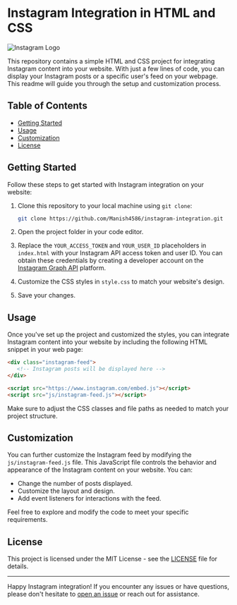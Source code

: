 # Instagram Integration in HTML and CSS

![Instagram Logo](https://www.instagram.com/static/images/ico/favicon-192.png/68d99ba29cc8.png)

This repository contains a simple HTML and CSS project for integrating Instagram content into your website. With just a few lines of code, you can display your Instagram posts or a specific user's feed on your webpage. This readme will guide you through the setup and customization process.

## Table of Contents

- [Getting Started](#getting-started)
- [Usage](#usage)
- [Customization](#customization)
- [License](#license)

## Getting Started

Follow these steps to get started with Instagram integration on your website:

1. Clone this repository to your local machine using `git clone`:

   ```bash
   git clone https://github.com/Manish4586/instagram-integration.git
   ```

2. Open the project folder in your code editor.

3. Replace the `YOUR_ACCESS_TOKEN` and `YOUR_USER_ID` placeholders in `index.html` with your Instagram API access token and user ID. You can obtain these credentials by creating a developer account on the [Instagram Graph API](https://developers.facebook.com/docs/instagram-api/getting-started) platform.

4. Customize the CSS styles in `style.css` to match your website's design.

5. Save your changes.

## Usage

Once you've set up the project and customized the styles, you can integrate Instagram content into your website by including the following HTML snippet in your web page:

```html
<div class="instagram-feed">
   <!-- Instagram posts will be displayed here -->
</div>

<script src="https://www.instagram.com/embed.js"></script>
<script src="js/instagram-feed.js"></script>
```

Make sure to adjust the CSS classes and file paths as needed to match your project structure.

## Customization

You can further customize the Instagram feed by modifying the `js/instagram-feed.js` file. This JavaScript file controls the behavior and appearance of the Instagram content on your website. You can:

- Change the number of posts displayed.
- Customize the layout and design.
- Add event listeners for interactions with the feed.

Feel free to explore and modify the code to meet your specific requirements.

## License

This project is licensed under the MIT License - see the [LICENSE](LICENSE) file for details.

---

Happy Instagram integration! If you encounter any issues or have questions, please don't hesitate to [open an issue](https://github.com/Manish4586/) or reach out for assistance.

